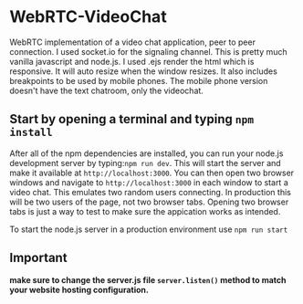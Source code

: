 # WebRTC-VideoChat

 WebRTC implementation of a video chat application, peer to peer connection. I used socket.io for the signaling channel. This is pretty much vanilla javascript and node.js. I used .ejs render the html which is responsive. It will auto resize when the window resizes. It also includes breakpoints to be used by mobile phones. The mobile phone version doesn't have the text chatroom, only the videochat.

## Start by opening a terminal and typing `npm install`

After all of the npm dependencies are installed, you can
run your node.js development server by typing:`npm run dev`.
This will start the server and make it available at `http://localhost:3000`.
You can then open two browser windows and navigate to `http://localhost:3000` in each
window to start a video chat. This emulates two random users connecting. In production this will be two users
of the page, not two browser tabs. Opening two browser tabs is just a way to test to make sure the appication
works as intended.

To start the node.js server in a production environment use `npm run start`

## Important

**make sure to change the server.js file `server.listen()` method to match your website hosting configuration.**
